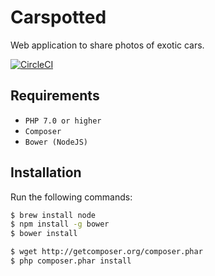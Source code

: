 # Carspotted

Web application to share photos of exotic cars.

[![CircleCI](https://circleci.com/gh/GSadee/Carspotted.svg?style=shield&circle-token=91ac786e9963de2e4b9699032829887df1af83dc)](https://circleci.com/gh/GSadee/Carspotted)

## Requirements

* ``PHP 7.0 or higher``
* ``Composer``
* ``Bower (NodeJS)``

## Installation

Run the following commands:

``` bash
$ brew install node
$ npm install -g bower
$ bower install

$ wget http://getcomposer.org/composer.phar
$ php composer.phar install
```
